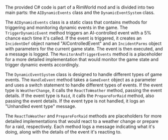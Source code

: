 The provided C# code is part of a RimWorld mod and is divided into two main parts: the `AIDynamicEvents` class and the `DynamicEventSystem` class.

The `AIDynamicEvents` class is a static class that contains methods for triggering and monitoring dynamic events in the game. The `TriggerDynamicEvent` method triggers an AI-controlled event with a 5% chance each time it's called. If the event is triggered, it creates an `IncidentDef` object named "AIControlledEvent" and an `IncidentParms` object with parameters for the current game state. The event is then executed, and a message is logged. The `MonitorAndTriggerEvents` method is a placeholder for a more detailed implementation that would monitor the game state and trigger dynamic events accordingly.

The `DynamicEventSystem` class is designed to handle different types of game events. The `HandleEvent` method takes a `GameEvent` object as a parameter and uses a switch statement to handle different types of events. If the event type is `WeatherChange`, it calls the `ReactToWeather` method, passing the event details. If the event type is `Raid`, it calls the `PrepareForRaid` method, also passing the event details. If the event type is not handled, it logs an "Unhandled event type" message.

The `ReactToWeather` and `PrepareForRaid` methods are placeholders for more detailed implementations that would react to a weather change or prepare for a raid, respectively. Each method logs a message indicating what it's doing, along with the details of the event it's reacting to.